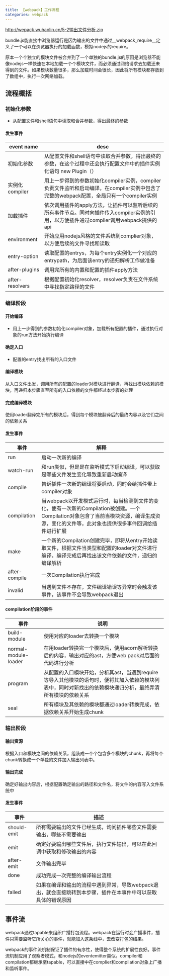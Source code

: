 ```yaml
---
title: 【webpack】工作流程
categories: webpack
---
```


http://wepack.wuhaolin.cn/5-2输出文件分析.zip

bundle.js能直接中浏览器运行是因为输出的文件中通过__webpack_require__定义了一个可以在浏览器执行的加载函数，模拟nodejs的require。

原本一个个独立的模块文件被合并到了一个单独的bundle.js的原因是浏览器不能像nodejs一样快速在本地加载一个个模块文件，而必须通过网络请求去加载还未得到的文件。如果模块数量很多，那么加载时间会很长，因此将所有模块都存放到了数组中，执行一次网络加载。

## 流程概括

### 初始化参数

- 从配置文件和shell语句中读取和合并参数，得出最终的参数

#### 发生事件

| event name | desc |
|---|---|
|初始化参数|从配置文件和shell语句中读取合并参数，得出最终的参数，在这个过程中还会执行配置文件中的插件实例化语句 new Plugin（）|
|实例化compiler|用上一步得到的参数初始化compiler实例，compiler负责文件监听和启动编译，在compiler实例中包含了完整的webpack配置，全局只有一个compiler实例|
|加载插件|依次调用插件的apply方法，让插件可以监听后续的所有事件节点。同时向插件传入compiler实例的引用，以方便插件通过compiler调用webpack提供的api|
|environment|开始应用nodejs风格的文件系统到complier对象，以方便后续的文件寻找和读取|
|entry-option|读取配置的entrys，为每个entry实例化一个对应的entrypath，为后面该entry的递归解析工作做准备|
|after-plugins |调用完所有的内置和配置的插件apply方法 |
|after-resolvers|根据配置初始化resolver，resolver负责在文件系统中寻找指定路径的文件|

### 编译阶段

#### 开始编译

- 用上一步得到的参数初始化compiler对象，加载所有配置的插件，通过执行对象的run方法开始执行编译

#### 确定入口

- 配置的entry找出所有的入口文件


#### 编译模块

从入口文件出发，调用所有的配置的loader对模块进行翻译，再找出模块依赖的模块，再递归本步骤直至所有的入口依赖的文件都经过本步骤的处理

#### 完成编译模块

使用loader翻译完所有的模块后，得到每个模块被翻译后的最终内容以及它们之间的依赖关系

#### 发生事件

| 事件| 解释 |
|---|---|
| run| 启动一次新的编译 |
| watch-run | 和run类似，但是是在监听模式下启动编译，可以获取是哪些文件发生变化导致重新启动编译 |
| compile | 告诉插件一次新的编译将要启动，同时会给插件带上compiler对象 |
| compilation | 当webpack以开发模式运行时，每当检测到文件的变化，便有一次新的Compilation被创建。一个Compilation对象包含了当前当模块资源，编译生成资源，变化的文件等，此对象也提供很多事件回调给插件进行扩展 |
| make | 一个新的Compilation创建完毕，即将从entry开始读取文件，根据文件当类型和配置的loader对文件进行编译，编译完成后再找出该文件依赖的文件，递归的编译解析 |
|after-compile | 一次Compilation执行完成 |
|invalid|当遇到文件不存在，文件编译错误等异常时会触发该事件，该事件不会导致webpack退出|


#### compilation阶段的事件
| 事件 | 说明 |
|---|---|
| build-module | 使用对应的loader去转换一个模块 |
| normal- module- loader | 在用loader转换完一个模块后，使用acorn解析转换后的内容，输出对应的ast，方便web pack对后面的代码进行分析 |
| program | 从配置的入口模块开始，分析其ast，当遇到require等导入其他模块的语句时，便将其加入依赖的模块列表中，同时对新找出的依赖模块递归分析，最终弄清所有模块的依赖关系 |
| seal | 所有模块及其依赖的模块都通过loader转换完成，依据依赖关系开始生成chunk |

### 输出阶段
#### 输出资源

根据入口和模块之间的依赖关系，组装成一个个包含多个模块的chunk，再将每个chunk转换成一个单独的文件加入输出列表中。

#### 输出完成

确定好输出内容后，根据配置确定输出的路径和文件名，将文件的内容写入文件系统中

#### 发生事件
| 事件 |描述 |
|---|---|
| should-emit | 所有需要输出的文件已经生成，询问插件哪些文件需要输出，哪些不需要输出 |
| emit | 确定好要输出哪些文件后，执行文件输出，可以在此回调中获取和修改输出的内容 |
| after-emit | 文件输出完毕 |
| done| 成功完成一次完整的编译输出流程 |
| failed| 如果在编译和输出的流程中遇到异常，导致webpack退出，就会直接跳转到本步骤，插件在本事件中可以获取具体的错误原因 |


## 事件流

webpack通过tapable来组织广播打包流程。webpack在运行时会广播事件，插件只需要监听它所关心的事件，就能加入这条线中，去改变打包的结果。

webpack的事件流机制保证了插件的有序性，使得整个系统的扩展性良好。事件流机制应用了观察者模式，和nodejs的eventemitter类似。compiler和compilation都继承至tapable，可以直接中在complier和compilation对象上广播和监听事件。


